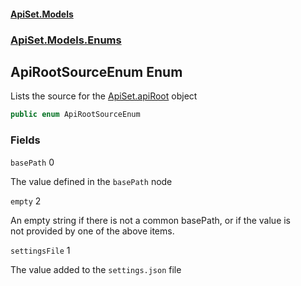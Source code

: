 #### [ApiSet.Models](ApiTestGenerator.Models.md 'ApiTestGenerator.Models')
### [ApiSet.Models.Enums](ApiTestGenerator.Models.md#ApiSet.Models.Enums 'ApiSet.Models.Enums')

## ApiRootSourceEnum Enum

Lists the source for the [ApiSet.apiRoot](https://docs.microsoft.com/en-us/dotnet/api/ApiSet.apiRoot 'ApiSet.apiRoot') object

```csharp
public enum ApiRootSourceEnum
```
### Fields

<a name='ApiSet.Models.Enums.ApiRootSourceEnum.basePath'></a>

`basePath` 0

The value defined in the `basePath` node

<a name='ApiSet.Models.Enums.ApiRootSourceEnum.empty'></a>

`empty` 2

An empty string if there is not a common basePath, or if the value is  
not provided by one of the above items.

<a name='ApiSet.Models.Enums.ApiRootSourceEnum.settingsFile'></a>

`settingsFile` 1

The value added to the `settings.json` file